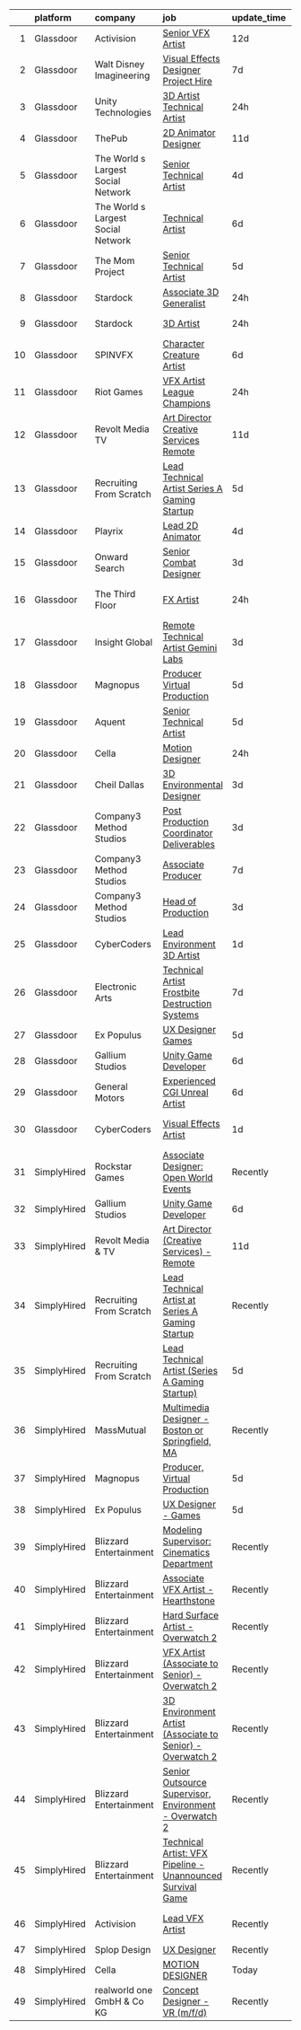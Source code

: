 

|    | platform    | company                            | job                                                                                                                                                                                                                                                                                                                                                                                                                                                                                                                                                                                                                                                                                                                                                                                                                                                                                                                                                                                                                                                                                                                                                                                                                                                                                                                                                                                                      | update_time   | location                   |
|---:|:------------|:-----------------------------------|:---------------------------------------------------------------------------------------------------------------------------------------------------------------------------------------------------------------------------------------------------------------------------------------------------------------------------------------------------------------------------------------------------------------------------------------------------------------------------------------------------------------------------------------------------------------------------------------------------------------------------------------------------------------------------------------------------------------------------------------------------------------------------------------------------------------------------------------------------------------------------------------------------------------------------------------------------------------------------------------------------------------------------------------------------------------------------------------------------------------------------------------------------------------------------------------------------------------------------------------------------------------------------------------------------------------------------------------------------------------------------------------------------------|:--------------|:---------------------------|
|  1 | Glassdoor   | Activision                         | [Senior VFX Artist](https://www.glassdoor.com/partner/jobListing.htm?pos=129&ao=1136043&s=58&guid=000001837dd82f748ca9ef957b3c8a78&src=GD_JOB_AD&t=SR&vt=w&cs=1_1c804e62&cb=1664263663824&jobListingId=1008139485844&jrtk=3-0-1gdutgbsrjrrj801-1gdutgbtchaq3800-1aa7a9cdaa71a2d9-)                                                                                                                                                                                                                                                                                                                                                                                                                                                                                                                                                                                                                                                                                                                                                                                                                                                                                                                                                                                                                                                                                                                       | 12d           | Novato, CA                 |
|  2 | Glassdoor   | Walt Disney Imagineering           | [Visual Effects Designer  Project Hire](https://www.glassdoor.com/partner/jobListing.htm?pos=102&ao=1110586&s=58&guid=000001837dd82f748ca9ef957b3c8a78&src=GD_JOB_AD&t=SR&vt=w&cs=1_7e2a10f3&cb=1664263663816&jobListingId=1008149797574&cpc=3DB599BF2F4828F0&jrtk=3-0-1gdutgbsrjrrj801-1gdutgbtchaq3800-08734edc98213cb1--6NYlbfkN0DAFTyt7pbDCC2JPO79CSdi1dIb81yjczP5qsKcZIxgiYm3-7g-689UDqHItQTwke_1iYTX3ZIPK_p2U2SmgmUPBBM1sa_qXvgZ_RYurdh-p181xA1JoYNLkPfGMQHG5B88g_mdJRiIFx_NMvbfZ-lZTnWrzYvFT_WOEZ3HB8NRDC5zHmGp1fo7OoO7tieESzxYtGEiGJY_LKtK9gkUh2WIkVb9aK7OuRTkQG-zQ-c3bvJNAiJk1aFuEgdlHyg3nFcE8gJu1-UP6wjI-cKSTcjvdEK-_Zv1Gqv90j8fKKnvwVz5eHJSRw2CtnwITB9sE9PFZtJs8I1yXBK_iyPKNn6Do_eIP7dvCtHNZx7HFDa6wZQKMRBIlJh4TfmzEmYsqFJ8KEJwwOQGxKUb5qqPCAUQjiPeXJQ2u03AkLUpKBN4108--6BGPQl-GQYXKQajOps%3D)                                                                                                                                                                                                                                                                                                                                                                                                                                                                                                                                                                                                | 7d            | Glendale, CA               |
|  3 | Glassdoor   | Unity Technologies                 | [3D Artist   Technical Artist](https://www.glassdoor.com/partner/jobListing.htm?pos=116&ao=1136043&s=58&guid=000001837dd82f748ca9ef957b3c8a78&src=GD_JOB_AD&t=SR&vt=w&cs=1_388ee6bd&cb=1664263663820&jobListingId=1008162283503&jrtk=3-0-1gdutgbsrjrrj801-1gdutgbtchaq3800-27622b5c3f5a58ad-)                                                                                                                                                                                                                                                                                                                                                                                                                                                                                                                                                                                                                                                                                                                                                                                                                                                                                                                                                                                                                                                                                                            | 24h           | Austin, TX                 |
|  4 | Glassdoor   | ThePub                             | [2D Animator   Designer](https://www.glassdoor.com/partner/jobListing.htm?pos=113&ao=1136043&s=58&guid=000001837dd82f748ca9ef957b3c8a78&src=GD_JOB_AD&t=SR&vt=w&ea=1&cs=1_bf8a2250&cb=1664263663819&jobListingId=1008143841448&jrtk=3-0-1gdutgbsrjrrj801-1gdutgbtchaq3800-478725d2c58d3591-)                                                                                                                                                                                                                                                                                                                                                                                                                                                                                                                                                                                                                                                                                                                                                                                                                                                                                                                                                                                                                                                                                                             | 11d           | Chicago, IL                |
|  5 | Glassdoor   | The World s Largest Social Network | [Senior Technical Artist](https://www.glassdoor.com/partner/jobListing.htm?pos=106&ao=1110586&s=58&guid=000001837dd82f748ca9ef957b3c8a78&src=GD_JOB_AD&t=SR&vt=w&ea=1&cs=1_41112317&cb=1664263663818&jobListingId=1008156567880&cpc=48B9F4758953335C&jrtk=3-0-1gdutgbsrjrrj801-1gdutgbtchaq3800-8a98ace1b10be4ee--6NYlbfkN0DSgjPPcnEdvoK3uuxfISLALE6pB1FR7YSHOr_tSg5_QGIhoz_2VqUepdcKLBLI_zQzTQBxFnNwLgYr54182ayk27VR9mGs31WGf8oLUq3IQ3WRzRkMbqPtK6oOaz54b3_OAZeqq0FVZMF2RYcuzjjIoIcXiPv67xjlRGeD6YbJyLJUG_F2oE5R1pF9fc0K89mFNcux6QUFa4nqFHWs1JLC7fsGSvA4swYdcasm43mHKnQ0S62yztV_kBOAuaD6cwqo_yxilvQTtd4MriRW3SjTsiqtWsdk7KUsewekAQqoVu0a40uA-4_MZ4nfvzwTCWZhMshBdtD0XkvG4r69RU82JExPunE_N6c-Q1LkZsAwz_rk-1T-upFqNOyc7WGjNBz7lvyD_TS670xKdp938goeGabpCYzRMg096Sh6OFMsfrw2miG7OGQU5pHAX8w2GXHd4sqCcJD3QimLlvN9hOdRM5sOyLhXZLouqwpttO5Zf-FMT5igyyNB0mgcRUMxCJTG6jNHMojNx-srR2XOjSg31RVFW21LaNldZS63niGsk4WvJhtHwh45EPyVQm7XiPe8HfJi4hXyUHz_EUyyVTHOuy7bAFJMRXk%3D)                                                                                                                                                                                                                                                                                                                                                                                                                                         | 4d            | Sausalito, CA              |
|  6 | Glassdoor   | The World s Largest Social Network | [Technical Artist](https://www.glassdoor.com/partner/jobListing.htm?pos=105&ao=1110586&s=58&guid=000001837dd82f748ca9ef957b3c8a78&src=GD_JOB_AD&t=SR&vt=w&ea=1&cs=1_8d1d6adc&cb=1664263663817&jobListingId=1008152609464&cpc=155EB9D5185558AF&jrtk=3-0-1gdutgbsrjrrj801-1gdutgbtchaq3800-0a7c68b1deb61928--6NYlbfkN0DSgjPPcnEdvoK3uuxfISLALE6pB1FR7YSHOr_tSg5_QGIhoz_2VqUepdcKLBLI_zTYRTCT7JhMtrIfH8kvZPcIFsGfmLCjuTuviFxAO2jHsx1BeSAU3-pfavuUtpTGx8wZi6T8XZ70PNm-mxKx2l9_WNbcAUL8jOxk0zRYhOgVaettmZYwJo7unm0sP4W-Hpkco8cPmXtGuqPbORunBZ5z760DSZ4MwbeygceBob7ezFqBlo9ctPN3wTiUoJcRDczhUd7vyUV9tRz3q_ySec1_HPRO6Z62l_tkuHzEDs9Kggoz1_QlSY_k32WT0PF7Z1Br_OJU8mKSvsqV3erWE2SVcUL2AqVffCbRyyydPqx4_OUYqKUQaik2AHZoZTWFA3n_9x3xiwflgrJ4huLlEls6DuNQJG6S7V2axehf7Avh5I65A_drUoTqFZngiXdmpsjQ3sBgBFYHcNTv_v8cDND-QjEvQJC4ody75YkjCiFAhXlo1nKnzaHCcRAum48l9TifwJa_DhKWHBH6KPyFvW1HVEqYm3HMMg3k9pFMx4I0iKufNFoPPz3Py3IUO0iGDpWVdLdpL1e66CCgqVOK91L8Wnq-HBYrctY%3D)                                                                                                                                                                                                                                                                                                                                                                                                                                                | 6d            | New York, NY               |
|  7 | Glassdoor   | The Mom Project                    | [Senior Technical Artist](https://www.glassdoor.com/partner/jobListing.htm?pos=104&ao=1110586&s=58&guid=000001837dd82f748ca9ef957b3c8a78&src=GD_JOB_AD&t=SR&vt=w&cs=1_80cc7f7b&cb=1664263663817&jobListingId=1008154030855&cpc=01657B10174A43CF&jrtk=3-0-1gdutgbsrjrrj801-1gdutgbtchaq3800-8aae4f73b9551638--6NYlbfkN0BDp_epf89aHDQhKpPegNJQ_ldQpEFZQsM9OcONMGxWx6pU56EKHF58QjVdAUvn2gVk3qe3SlnghPyLAat3KOYlrLy0I2AR977gRPaN0RP08Ty9kMnw7ZhTsH11o93Q6E0InB6ICXPjdb-aqIeQDPOUC6Xb4EiGzQnTCX0cU42iyt08TsshtfRlUDeaNrQWdk8vKC-0UOqlNEi2zeHUMrB5DSmVIIV10MEhGhyg-ecnNV3UZcovdEJm2NmPC1yjMCbIRRAYOkaeDdnkxaUB-mI9-StxukHCaQnnhbh4wUX4_d2w0THegMsRYgdJlfRxicPZECt3lzwPNZYJKpX64z-jXyjYkCkFlvFtG21ZI7evI5d-6uB1H2aGIrxYVvU8fxYdDKAfObT4B19URXChqsu-ne53KDcSEqFosSBu2gTbLxcTIngzKqIR7paEZ-ESa3nOOMH9Jg0XwHpiqibBdFJKFwlm-nHSmq-V5sUUnbfaWZSCYvW3ZGGx6z4rN0T8FF2J3edi7co21bhS4ms-P1gciGHuPcLedPvXxDnvsEPSpEGzyAML02T3xqnG16lF_RJR0bMXXCRc9WN46s2G7nVo)                                                                                                                                                                                                                                                                                                                                                                                                                                                            | 5d            | Sausalito, CA              |
|  8 | Glassdoor   | Stardock                           | [Associate 3D Generalist](https://www.glassdoor.com/partner/jobListing.htm?pos=126&ao=1136043&s=58&guid=000001837dd82f748ca9ef957b3c8a78&src=GD_JOB_AD&t=SR&vt=w&ea=1&cs=1_8ec78780&cb=1664263663823&jobListingId=1008164168114&jrtk=3-0-1gdutgbsrjrrj801-1gdutgbtchaq3800-ebb0d5b82c5ae4be-)                                                                                                                                                                                                                                                                                                                                                                                                                                                                                                                                                                                                                                                                                                                                                                                                                                                                                                                                                                                                                                                                                                            | 24h           | Plymouth, MI               |
|  9 | Glassdoor   | Stardock                           | [3D Artist](https://www.glassdoor.com/partner/jobListing.htm?pos=123&ao=1136043&s=58&guid=000001837dd82f748ca9ef957b3c8a78&src=GD_JOB_AD&t=SR&vt=w&ea=1&cs=1_9a75434b&cb=1664263663821&jobListingId=1008164168109&jrtk=3-0-1gdutgbsrjrrj801-1gdutgbtchaq3800-268ab53375252d01-)                                                                                                                                                                                                                                                                                                                                                                                                                                                                                                                                                                                                                                                                                                                                                                                                                                                                                                                                                                                                                                                                                                                          | 24h           | Plymouth, MI               |
| 10 | Glassdoor   | SPINVFX                            | [Character Creature Artist](https://www.glassdoor.com/partner/jobListing.htm?pos=124&ao=1136043&s=58&guid=000001837dd82f748ca9ef957b3c8a78&src=GD_JOB_AD&t=SR&vt=w&ea=1&cs=1_59ab1397&cb=1664263663821&jobListingId=1008151307849&jrtk=3-0-1gdutgbsrjrrj801-1gdutgbtchaq3800-e15538e1fe6f2527-)                                                                                                                                                                                                                                                                                                                                                                                                                                                                                                                                                                                                                                                                                                                                                                                                                                                                                                                                                                                                                                                                                                          | 6d            | Atlanta, GA                |
| 11 | Glassdoor   | Riot Games                         | [VFX Artist   League  Champions](https://www.glassdoor.com/partner/jobListing.htm?pos=120&ao=1136043&s=58&guid=000001837dd82f748ca9ef957b3c8a78&src=GD_JOB_AD&t=SR&vt=w&ea=1&cs=1_39aa2860&cb=1664263663820&jobListingId=1008164057372&jrtk=3-0-1gdutgbsrjrrj801-1gdutgbtchaq3800-46a44d1732f1897e-)                                                                                                                                                                                                                                                                                                                                                                                                                                                                                                                                                                                                                                                                                                                                                                                                                                                                                                                                                                                                                                                                                                     | 24h           | Los Angeles, CA            |
| 12 | Glassdoor   | Revolt Media   TV                  | [Art Director  Creative Services    Remote](https://www.glassdoor.com/partner/jobListing.htm?pos=125&ao=1136043&s=58&guid=000001837dd82f748ca9ef957b3c8a78&src=GD_JOB_AD&t=SR&vt=w&ea=1&cs=1_9020a8ae&cb=1664263663821&jobListingId=1008143285487&jrtk=3-0-1gdutgbsrjrrj801-1gdutgbtchaq3800-3569d11525b8b524-)                                                                                                                                                                                                                                                                                                                                                                                                                                                                                                                                                                                                                                                                                                                                                                                                                                                                                                                                                                                                                                                                                          | 11d           | Los Angeles, CA            |
| 13 | Glassdoor   | Recruiting From Scratch            | [Lead Technical Artist  Series A Gaming Startup ](https://www.glassdoor.com/partner/jobListing.htm?pos=121&ao=1136043&s=58&guid=000001837dd82f748ca9ef957b3c8a78&src=GD_JOB_AD&t=SR&vt=w&ea=1&cs=1_539d040f&cb=1664263663820&jobListingId=1008154740207&jrtk=3-0-1gdutgbsrjrrj801-1gdutgbtchaq3800-5448cc619a8e9442-)                                                                                                                                                                                                                                                                                                                                                                                                                                                                                                                                                                                                                                                                                                                                                                                                                                                                                                                                                                                                                                                                                    | 5d            | Milwaukee, WI              |
| 14 | Glassdoor   | Playrix                            | [Lead 2D Animator](https://www.glassdoor.com/partner/jobListing.htm?pos=118&ao=1136043&s=58&guid=000001837dd82f748ca9ef957b3c8a78&src=GD_JOB_AD&t=SR&vt=w&cs=1_dfbda262&cb=1664263663820&jobListingId=1008155987140&jrtk=3-0-1gdutgbsrjrrj801-1gdutgbtchaq3800-3d22d0ddd09a16c9-)                                                                                                                                                                                                                                                                                                                                                                                                                                                                                                                                                                                                                                                                                                                                                                                                                                                                                                                                                                                                                                                                                                                        | 4d            | Remote                     |
| 15 | Glassdoor   | Onward Search                      | [Senior Combat Designer](https://www.glassdoor.com/partner/jobListing.htm?pos=103&ao=1110586&s=58&guid=000001837dd82f748ca9ef957b3c8a78&src=GD_JOB_AD&t=SR&vt=w&cs=1_c7818712&cb=1664263663817&jobListingId=1008157895761&cpc=6FC5BA77C9A4CD78&jrtk=3-0-1gdutgbsrjrrj801-1gdutgbtchaq3800-45684f1118b53b12--6NYlbfkN0B7YoEZZ2QAGDyEGGmBPAUWSHc1Mt3sMCn9FehKcWA3w0R0aH9tn_iPRcrT6N-MqNQRAKnzqfndb9N0HbUJyMyNZRuvporvmuN0JhQCUEraa3qho7O8vmWkZjiiT7jYxgtkTz1fYFLAkMlwQj0Y0deNjgwfiPa4KrL7iGDzrLaKJfDgPz2h6t-OG2M4s1LDBDN23s80jLvbipk8xcz3KhcBd9RYRcHDWKXLashPcg9uaqjVOZMKzBClhFhkHKRHG0plJ9UgdZ4D_MShpp52LRCdZRVN--ttx35H2mebMPFrLyd5Sp_OccdKyRbqzVUdW5leWPcVDujS4NBnliQ7l8Ou5Hn4YpJK38ZO1Ei9kkqqnXE3hba5-OWWkxVoGUZJL_QocLpq8HFpxdZXY6gCwvMTt15Skuo8ZK-OwNvj6K2WyC-cpSWkznqeSt0riT2p3HIO4ppAZnuARsvlag8xasmMZNrJ_898BsywPjUDkjyz9GoDpC4gol2SiW4No3cl7wdqy-PsQxITDyAjDzYUOk_2FTIqEs6KUtWoqTnPaVK8ha5SfVpaCQr_-ytv6vmVCLmueVlxdD8YK5UROlpbHSEcHi2Tfg_Pn0yV0ezdvSxwbwc6CnEo6qf-ARSy0ytQi28zv8T0NBpf46Iy3YS2Ss2VwnbneUXciWuGdqnv1iBrZfVIbAVbHPramc_oI_aK6da_Ni7oBDoHkcEW8lE1dNzag9IVadNafcxTseP4qSkfX5k92xmDtVnllY4Ag3nXATKpLMD6_VoMZMrsTgKXFrGbGZPXi270TXkdWPo_Ez9FHZsC4VtoLZusGSrpyxQ0acHswnNlgtRa_w9cwNlAfbKexil16KfWofNfZBwmBPfEg2RzOFuWcWYdBQRx5Kk5jjZP0GBWtE1aomy0I0DWgROQbEUHRMqs6V03rMlVjrNjjbWifHVZt3YkhQN1TlQBR9xDttlhMd0_tLU2d5z_J32XW2dkASCAOPmf0IYwiy9Cu1mgdyTlHznj4alhl6aX0IAZxehiSSX6ww%3D%3D) | 3d            | Waltham, MA                |
| 16 | Glassdoor   | The Third Floor                    | [FX Artist](https://www.glassdoor.com/partner/jobListing.htm?pos=119&ao=1136043&s=58&guid=000001837dd82f748ca9ef957b3c8a78&src=GD_JOB_AD&t=SR&vt=w&cs=1_9f1ded59&cb=1664263663820&jobListingId=1008164250946&jrtk=3-0-1gdutgbsrjrrj801-1gdutgbtchaq3800-9bcadc9e18d6cdb3-)                                                                                                                                                                                                                                                                                                                                                                                                                                                                                                                                                                                                                                                                                                                                                                                                                                                                                                                                                                                                                                                                                                                               | 24h           | Los Angeles, CA            |
| 17 | Glassdoor   | Insight Global                     | [Remote Technical Artist  Gemini Labs ](https://www.glassdoor.com/partner/jobListing.htm?pos=108&ao=1110586&s=58&guid=000001837dd82f748ca9ef957b3c8a78&src=GD_JOB_AD&t=SR&vt=w&cs=1_52c67bd1&cb=1664263663818&jobListingId=1008158506654&cpc=AC285F3A3ECA6BB0&jrtk=3-0-1gdutgbsrjrrj801-1gdutgbtchaq3800-bc1fe267607d7472--6NYlbfkN0BKkHZu3wF05EeDimN_p6sYpKCMArvwa95YdH7UpkaBCqc7l59ErwqcyE8VoIfttn7mGzAF9s0MCrVNtFYMZhXgXXvmY45VRUM_p2PEEESHc9tKlhFRV4GJfQHS-UfPKXVKQ1He407fAsyGt21to5VaSOhB4prHNtqlWRMoEuPNZ43Rn5fXkKbGPRrUPlF56xgr2SJWAzKpsdsyzkBDWYBkDybQu2oGjnQYmxUvvezmv5jbasBdiQuD9jVH4CJIKjKyszpsCKUMBliJ4iGe7jTZuwHaNHyg_hk-ebjcKtg6muy1US1s8Pj4i0EM-BFwg_L8hihEumICMjYi6bLqlq1Vj7IxtLGNG8fipn3qWpF4E3szlZCbDmQKVztxh0BZFjlfLuUOoo-qnrjOaLTb8a33GxxQLSlGujIc7l8R__0X098i7NQgHTGIaE6vONN4e4RT4wQVSh7WJ5f0Qf__sHGLuzPEhH0CAhXzBrNTbRigV3016ZL3oR5p)                                                                                                                                                                                                                                                                                                                                                                                                                                                                                                                                              | 3d            | Sausalito, CA              |
| 18 | Glassdoor   | Magnopus                           | [Producer  Virtual Production](https://www.glassdoor.com/partner/jobListing.htm?pos=115&ao=1136043&s=58&guid=000001837dd82f748ca9ef957b3c8a78&src=GD_JOB_AD&t=SR&vt=w&ea=1&cs=1_f95dca59&cb=1664263663820&jobListingId=1008154539182&jrtk=3-0-1gdutgbsrjrrj801-1gdutgbtchaq3800-e664e79d5a35fd73-)                                                                                                                                                                                                                                                                                                                                                                                                                                                                                                                                                                                                                                                                                                                                                                                                                                                                                                                                                                                                                                                                                                       | 5d            | Los Angeles, CA            |
| 19 | Glassdoor   | Aquent                             | [Senior Technical Artist](https://www.glassdoor.com/partner/jobListing.htm?pos=110&ao=1110586&s=58&guid=000001837dd82f748ca9ef957b3c8a78&src=GD_JOB_AD&t=SR&vt=w&cs=1_35326ee3&cb=1664263663819&jobListingId=1008154486844&cpc=8795CF9063CD573D&jrtk=3-0-1gdutgbsrjrrj801-1gdutgbtchaq3800-c371dedfddfc560d--6NYlbfkN0DMrcEu7yrtATojKJA7cEzGQ3FdRGWLh0CZQInL4ECGI9gD0Wolx9R2v-Aex0-GK04aE9jC2UzCN24q9zsWhS9u588-s1EzI7cyfe1t_2ur-aEpXVeQEkL3vur-y7qT8URpPcgE5cQyI2C0-pfdzIUYQRtqI4HwZzD6r8CDlh-Fik_xRJiWNtMP6ew9uvK5EKxw0MldL6Lj-WBr6gaDHR1wpXGQTB-B1z7rOLVpem4pX3QGtozZVSBm0VHQ0JmWMyCp8y8QBwOCfIeKP-4TVXRxxnWFqr_CXV0fAzzXIYWmOyfMM9TXTgkbxrBoL7BX-7mPWOLJqLfmsBN0c1M0Lyze-U4989jyYQMaFJJhquSdu4VxMgni-bDNKYY5L6hVr51_4nTxPKSZ-bIR9E9ybQHe1auKws8whxBt-xrfwWP2GRbqLCl3NhwdIY9HUBZzAockoy2H4AG7Og%3D%3D)                                                                                                                                                                                                                                                                                                                                                                                                                                                                                                                                                                                                | 5d            | Sausalito, CA              |
| 20 | Glassdoor   | Cella                              | [Motion Designer](https://www.glassdoor.com/partner/jobListing.htm?pos=101&ao=1110586&s=58&guid=000001837dd82f748ca9ef957b3c8a78&src=GD_JOB_AD&t=SR&vt=w&cs=1_48d39ca1&cb=1664263663816&jobListingId=1008164051618&cpc=2CAED5C921A5F994&jrtk=3-0-1gdutgbsrjrrj801-1gdutgbtchaq3800-982cb76659494471--6NYlbfkN0ABL5jwqrJX8j4-zsE1pdctockIOMh3bUiDojLxDHSgfvRTXAmNfzZtJl7JrDBs6Ck0dnBNZjbNghtbx4UV3V6JdKyLKQm-h0qCGgQ3awYoLDQc9kcscGkrxJNN9bapgQjTylS4RMjC7dHYtcvSyBYMyYt997eM5OPvPdsDoLJiRiYXRmFRzmqZK2Z4eYdBGO5Lapbxk8IMLdcF47oRns0LFLOncUSurVoagt7TvItiSyOgOicaEFJhEWE8s7j6ZPNJf4Jc6YlRIKkAaj5gQj5OqBFrqTa1tGQ89gARAknubPI0EHqh4P8kPqXbGa1WAn_z0lADIVY-mL2oGAmhWgTZxiyw_PdQ5QqZk8qR_sq49cn60_vfxo2FTB_5NwtfVu0VOb904fkjc5rigL_-fgehzu8suDCyh-VZ0j4TM-SeFr5G5Buj-jha1Iam23LgfKXm0ym2otS2Kjw9KyVxCOBRXsGJQ5hKxmylRx1_STw_Lpl7jamL4ktDtLBKujunaLFBt8ubBg8YPT79YZmtgv56g0JX1Dd4rhPFX4Cimj-Ct1INP-8lReHlAva_u6oUnd_LwP8ieVC_sRlDVrevahZMqiWLBfjnez5chZboaRcHBUIptBn23seJx_KSoDPp3dwUA0pEPkrB6EMLHY7TQCisD54Q0EFxNJAAxEV6l2SpTh9aWsGvfUxxBiM-h2tpAL7zUbj7fgjLiJUIyfY3WccLQNlI7yRBUThtz3AS3wI7XndW_6Nc-LVgNHyGinTUfzk%3D)                                                                                                                                                                                                                                                                                      | 24h           | Los Gatos, CA              |
| 21 | Glassdoor   | Cheil Dallas                       | [3D Environmental Designer](https://www.glassdoor.com/partner/jobListing.htm?pos=112&ao=1136043&s=58&guid=000001837dd82f748ca9ef957b3c8a78&src=GD_JOB_AD&t=SR&vt=w&ea=1&cs=1_9aeca160&cb=1664263663819&jobListingId=1008158069870&jrtk=3-0-1gdutgbsrjrrj801-1gdutgbtchaq3800-0a3bfdb610d178d5-)                                                                                                                                                                                                                                                                                                                                                                                                                                                                                                                                                                                                                                                                                                                                                                                                                                                                                                                                                                                                                                                                                                          | 3d            | Plano, TX                  |
| 22 | Glassdoor   | Company3 Method Studios            | [Post Production Coordinator  Deliverables](https://www.glassdoor.com/partner/jobListing.htm?pos=114&ao=1136043&s=58&guid=000001837dd82f748ca9ef957b3c8a78&src=GD_JOB_AD&t=SR&vt=w&cs=1_cdf5e9f3&cb=1664263663819&jobListingId=1008158934860&jrtk=3-0-1gdutgbsrjrrj801-1gdutgbtchaq3800-3c18738c42f5a2dd-)                                                                                                                                                                                                                                                                                                                                                                                                                                                                                                                                                                                                                                                                                                                                                                                                                                                                                                                                                                                                                                                                                               | 3d            | New York, NY               |
| 23 | Glassdoor   | Company3 Method Studios            | [Associate Producer](https://www.glassdoor.com/partner/jobListing.htm?pos=130&ao=1136043&s=58&guid=000001837dd82f748ca9ef957b3c8a78&src=GD_JOB_AD&t=SR&vt=w&cs=1_3b3efd00&cb=1664263663824&jobListingId=1008149552840&jrtk=3-0-1gdutgbsrjrrj801-1gdutgbtchaq3800-6b882f279caf39a5-)                                                                                                                                                                                                                                                                                                                                                                                                                                                                                                                                                                                                                                                                                                                                                                                                                                                                                                                                                                                                                                                                                                                      | 7d            | Santa Monica, CA           |
| 24 | Glassdoor   | Company3 Method Studios            | [Head of Production](https://www.glassdoor.com/partner/jobListing.htm?pos=122&ao=1136043&s=58&guid=000001837dd82f748ca9ef957b3c8a78&src=GD_JOB_AD&t=SR&vt=w&cs=1_015540b5&cb=1664263663820&jobListingId=1008158934863&jrtk=3-0-1gdutgbsrjrrj801-1gdutgbtchaq3800-22f3c314ed0c6615-)                                                                                                                                                                                                                                                                                                                                                                                                                                                                                                                                                                                                                                                                                                                                                                                                                                                                                                                                                                                                                                                                                                                      | 3d            | Santa Monica, CA           |
| 25 | Glassdoor   | CyberCoders                        | [Lead Environment 3D Artist](https://www.glassdoor.com/partner/jobListing.htm?pos=107&ao=1110586&s=58&guid=000001837dd82f748ca9ef957b3c8a78&src=GD_JOB_AD&t=SR&vt=w&ea=1&cs=1_9cbeec8b&cb=1664263663818&jobListingId=1008160433614&cpc=451933188B21919D&jrtk=3-0-1gdutgbsrjrrj801-1gdutgbtchaq3800-39781018a3a28394--6NYlbfkN0CpFJQzrgRR8WqXWK1qKKEqALWJw739KlKqr2H-MSI4eoBlI4EFrmor2FYZMP3muM1SW9Gmn45sBHiSnXy8D4E_iArBQ4hUUD4a2avbTcWRxz-4NN4aKfTo2zW7EkMpFwq9H4aC0xjqm7c9JqJKKBoPkD79VfCnjelAADviuGHRsr4sfZ9K1ZcjPUx7KqgrWfuuYWhnJlpg_k-yNK9h7CLAwpuYeYo2x77k2wVVhuyKKKUVD0gbTZ38ND6G-fnF2D_htzOFN6Nwg-4_KCwxFrp5xE0LBOX-caI2EOA5bkGzyZHlHzig7cN7xKbUpSmnw4CX_nML_iulaTjOI7o9VIwoC2Uloh4XqLDACfdwq_g-CC-htH1kej7CVQT-VJP04ObxdU0IA__D5EIaScUQ42J2CHU87-_UpCMay0lEuNoeutOc_oytzQXAb6menraSmCZIq-a9RYsUCTfeXxhuFItdAPSpOWrNO_kbY2mI83ZmJNyLZD_ymk0LzYP5A3-RjxBdvq9w0i-RSOAzqw7Txn1ywhpJqCn0nQbmCRkIUClC5poq3hca2kDh8aHZyDdcQ4pDWRrYFEmTUTAetBoQ2uvOX-EOfDZLQj-YWFn5f2mE0N6EH074bc5JC--TgNDQo3TzaOn7usDF_aK6fHeGjKLsN1dZ-Dn5w0I9oA4oIA42ATXBW6ZK-fVLU-2KkxRsy1N190winNeTh0dMl5CHu0AK-N0kyEci493PnVOhWRgvFolfToZc0rFmeQUZAMPlHUn0T4y8sAcCoXK-Lc8zISJWUKgBnsjihWdU23zWf-lAOgAJpEL2VlbsbzYPTsRZSVIdu24wwKUsWUBVxJcwGadRF2nyg6Jj2gqPCPRA6d-azU4kP0rATqd57EtST3GrR6egqeQCAucuTZTSZXbpuTMFrpmhNJEiqPEOQOxberwS2EGisFAMm_nxD_KhCfI0H4KvR8ej0qnteDPHygoSBmt8omncl8ly7rxfu4mtSC9ojA%3D%3D)                        | 1d            | Eugene, OR                 |
| 26 | Glassdoor   | Electronic Arts                    | [Technical Artist   Frostbite Destruction Systems](https://www.glassdoor.com/partner/jobListing.htm?pos=128&ao=1136043&s=58&guid=000001837dd82f748ca9ef957b3c8a78&src=GD_JOB_AD&t=SR&vt=w&cs=1_257f0032&cb=1664263663824&jobListingId=1008148901713&jrtk=3-0-1gdutgbsrjrrj801-1gdutgbtchaq3800-09431d3bbf5d43bd-)                                                                                                                                                                                                                                                                                                                                                                                                                                                                                                                                                                                                                                                                                                                                                                                                                                                                                                                                                                                                                                                                                        | 7d            | Seattle, WA                |
| 27 | Glassdoor   | Ex Populus                         | [UX Designer   Games](https://www.glassdoor.com/partner/jobListing.htm?pos=111&ao=1136043&s=58&guid=000001837dd82f748ca9ef957b3c8a78&src=GD_JOB_AD&t=SR&vt=w&ea=1&cs=1_79f5cb8c&cb=1664263663819&jobListingId=1008155438706&jrtk=3-0-1gdutgbsrjrrj801-1gdutgbtchaq3800-af5ef265bd9e2bd7-)                                                                                                                                                                                                                                                                                                                                                                                                                                                                                                                                                                                                                                                                                                                                                                                                                                                                                                                                                                                                                                                                                                                | 5d            | Remote                     |
| 28 | Glassdoor   | Gallium Studios                    | [Unity Game Developer](https://www.glassdoor.com/partner/jobListing.htm?pos=117&ao=1136043&s=58&guid=000001837dd82f748ca9ef957b3c8a78&src=GD_JOB_AD&t=SR&vt=w&cs=1_3cf1982f&cb=1664263663820&jobListingId=1008150687011&jrtk=3-0-1gdutgbsrjrrj801-1gdutgbtchaq3800-c88d89332377ea02-)                                                                                                                                                                                                                                                                                                                                                                                                                                                                                                                                                                                                                                                                                                                                                                                                                                                                                                                                                                                                                                                                                                                    | 6d            | Remote                     |
| 29 | Glassdoor   | General Motors                     | [Experienced CGI Unreal Artist](https://www.glassdoor.com/partner/jobListing.htm?pos=127&ao=1136043&s=58&guid=000001837dd82f748ca9ef957b3c8a78&src=GD_JOB_AD&t=SR&vt=w&cs=1_cb95a449&cb=1664263663823&jobListingId=1008151660823&jrtk=3-0-1gdutgbsrjrrj801-1gdutgbtchaq3800-5f85d99c2b1533e7-)                                                                                                                                                                                                                                                                                                                                                                                                                                                                                                                                                                                                                                                                                                                                                                                                                                                                                                                                                                                                                                                                                                           | 6d            | Warren, MI                 |
| 30 | Glassdoor   | CyberCoders                        | [Visual Effects Artist](https://www.glassdoor.com/partner/jobListing.htm?pos=109&ao=1110586&s=58&guid=000001837dd82f748ca9ef957b3c8a78&src=GD_JOB_AD&t=SR&vt=w&ea=1&cs=1_c990f6fc&cb=1664263663819&jobListingId=1008160433923&cpc=451933188B21919D&jrtk=3-0-1gdutgbsrjrrj801-1gdutgbtchaq3800-e279fd1c223f7676--6NYlbfkN0CpFJQzrgRR8WqXWK1qKKEqALWJw739KlKqr2H-MSI4eoBlI4EFrmor2FYZMP3muM1SW9Gmn45sBL2Bj8LOknqD3bWdo5-smw_HAwruCeE0erg20S8OK-59Z_7PjAppRUQhHef9lEvl_oJyKNucshZVtH1_vF_y-HaeVzhGJ4h5ztNven8L_kfskS7uydzjlwozk71bgxM9ACsrYwWJCuu1y_YYaGkOwBz-_ZDS_yzSBnlHv32sC0Dy2jZN0v-Lbips0UYJv_1h-16CnUCw9DWXErve93G5JailxmTFCRfFMtd8yjy_MpuLt4ePmU1LePXsBvVHqB7btmZ49DYXQN6T2URX6K4BhyCe-NN0Po7u2Imqcl0GngOYpndDnzdTGdK9G6pj1qd1oCobYVG-4NM2t6S0QGsKa7gmsgCpOGiE-FyGRwEJn2giS9EVj5t6cJFuFsxIgCk4ITkM63l6h7S70wWqTFeto2PI8uEHmezqNmmfyAgafnZVwhKCOnFIhHZfAqmps_vwV4zfLqnzk30kame2GqKP18PoMAHf8I7OsE2fCHOf-1RSMdnp_ZeGdIY0Wq8k5Ec62k53-F1NXCwG3fyRgd6bmw2Nbi49OxtLcrp64lSKd-QVFiKJkrnf05slNZ_-ohVvDsL17cHc79BRlvF8MeeEhjKyBirR__ZMK6mDaGDa61x89YkQoPyPucrlxXhyO9EwF9Bti-70dyfDNT-c4bB449Fg9zwr1ow0nBw4V6SimIrP3YRyhJpE49Tc0lddzVc1CYyloUBA6gZgqjC8XXqic5Mjmlnp-GS33ESw1Ks2RwMSZPRq805NxObgiZYLelzT-JSYisuMY4Dy4Ty3WxGNnkfxpLbA17gsUfcbcBNSC8wm6mry7tL4wNLtCi7O4TQjmCRugsEi1rh2AfPr6KOpBn3LrMTGyXQPvFX9TUkG4-gLPdHaOPGGVMA36YAyAh4n_Ri6e9f-aUSgtaGre3toReWgpAr7JQhFlw%3D%3D)                             | 1d            | Los Angeles, CA            |
| 31 | SimplyHired | Rockstar Games                     | [Associate Designer: Open World Events](https://www.simplyhired.com/job/vdV8vlT3gviLv2JCIKjxS72bf-KmVFeMRA0oYSRtEaTI4YyrugfY7Q?q=vfx+designer)                                                                                                                                                                                                                                                                                                                                                                                                                                                                                                                                                                                                                                                                                                                                                                                                                                                                                                                                                                                                                                                                                                                                                                                                                                                           | Recently      | Carlsbad, CA               |
| 32 | SimplyHired | Gallium Studios                    | [Unity Game Developer](https://www.simplyhired.com/job/XTc3xzAM0S6mk_6sJz5r8GyKaH4Q5BIrCfUAShXBWDWYs1QosvJqjA?q=vfx+designer)                                                                                                                                                                                                                                                                                                                                                                                                                                                                                                                                                                                                                                                                                                                                                                                                                                                                                                                                                                                                                                                                                                                                                                                                                                                                            | 6d            | Remote                     |
| 33 | SimplyHired | Revolt Media & TV                  | [Art Director (Creative Services) - Remote](https://www.simplyhired.com/job/aMcNb_OqnGTqmXR8nKu1HT6Ero0G7YGkyvgdO83xAgVhrQCJGeGhTQ?q=vfx+designer)                                                                                                                                                                                                                                                                                                                                                                                                                                                                                                                                                                                                                                                                                                                                                                                                                                                                                                                                                                                                                                                                                                                                                                                                                                                       | 11d           | United States +1 location  |
| 34 | SimplyHired | Recruiting From Scratch            | [Lead Technical Artist at Series A Gaming Startup](https://www.simplyhired.com/job/uvuIwwlI4WRnMT6xgke0VrAppWnxn00fqavCx9PrsdPxY8ndqibJ1g?q=vfx+designer)                                                                                                                                                                                                                                                                                                                                                                                                                                                                                                                                                                                                                                                                                                                                                                                                                                                                                                                                                                                                                                                                                                                                                                                                                                                | Recently      | Durham, NC +126 locations  |
| 35 | SimplyHired | Recruiting From Scratch            | [Lead Technical Artist (Series A Gaming Startup)](https://www.simplyhired.com/job/n1iDXB_fzL6g2-nPgNUgsiEyVEpoQJPi31RwuPqNU_hEl_eoSW1qog?q=vfx+designer)                                                                                                                                                                                                                                                                                                                                                                                                                                                                                                                                                                                                                                                                                                                                                                                                                                                                                                                                                                                                                                                                                                                                                                                                                                                 | 5d            | Waltham, MA +126 locations |
| 36 | SimplyHired | MassMutual                         | [Multimedia Designer - Boston or Springfield, MA](https://www.simplyhired.com/job/CcrU9vrSkGHbpIUYgeeXblyTDRVIr4YTMiVQ_qAhle0d3zCaETwMXg?q=vfx+designer)                                                                                                                                                                                                                                                                                                                                                                                                                                                                                                                                                                                                                                                                                                                                                                                                                                                                                                                                                                                                                                                                                                                                                                                                                                                 | Recently      | Springfield, MA            |
| 37 | SimplyHired | Magnopus                           | [Producer, Virtual Production](https://www.simplyhired.com/job/JQcHBGylSAEKKox6iB1ICrkf3BZEX5S4kP8Yng_VhC-bru1OjPSVMg?q=vfx+designer)                                                                                                                                                                                                                                                                                                                                                                                                                                                                                                                                                                                                                                                                                                                                                                                                                                                                                                                                                                                                                                                                                                                                                                                                                                                                    | 5d            | Los Angeles, CA            |
| 38 | SimplyHired | Ex Populus                         | [UX Designer - Games](https://www.simplyhired.com/job/uV2CGJ_yRPCTrOr8w6-wyR6MnmE7cjxRuTkSXGIV1qv07AkaNDr7nw?q=vfx+designer)                                                                                                                                                                                                                                                                                                                                                                                                                                                                                                                                                                                                                                                                                                                                                                                                                                                                                                                                                                                                                                                                                                                                                                                                                                                                             | 5d            | Remote                     |
| 39 | SimplyHired | Blizzard Entertainment             | [Modeling Supervisor: Cinematics Department](https://www.simplyhired.com/job/sfOILQZbFHZAxPz0pkkKCSovSg0CltzY_szoR-1XJaWYjVih18s4VQ?q=vfx+designer)                                                                                                                                                                                                                                                                                                                                                                                                                                                                                                                                                                                                                                                                                                                                                                                                                                                                                                                                                                                                                                                                                                                                                                                                                                                      | Recently      | Irvine, CA                 |
| 40 | SimplyHired | Blizzard Entertainment             | [Associate VFX Artist - Hearthstone](https://www.simplyhired.com/job/npzx9Srzh2nXb282llyE7B1XTbu3nGO2QQfd8rYbVSIH0uXj-hjJhQ?q=vfx+designer)                                                                                                                                                                                                                                                                                                                                                                                                                                                                                                                                                                                                                                                                                                                                                                                                                                                                                                                                                                                                                                                                                                                                                                                                                                                              | Recently      | Irvine, CA                 |
| 41 | SimplyHired | Blizzard Entertainment             | [Hard Surface Artist - Overwatch 2](https://www.simplyhired.com/job/6UbuxcizWm0FGl0VWvCtYyHq-2-jjcWZ_YsxRvD4XaS9M8_zOx_FMA?q=vfx+designer)                                                                                                                                                                                                                                                                                                                                                                                                                                                                                                                                                                                                                                                                                                                                                                                                                                                                                                                                                                                                                                                                                                                                                                                                                                                               | Recently      | Irvine, CA                 |
| 42 | SimplyHired | Blizzard Entertainment             | [VFX Artist (Associate to Senior) - Overwatch 2](https://www.simplyhired.com/job/2d70J5UkkZ2YmvlvJfcaEqf0vVFEZwLt57euRMmQlk3Afx_2Q_gYzw?q=vfx+designer)                                                                                                                                                                                                                                                                                                                                                                                                                                                                                                                                                                                                                                                                                                                                                                                                                                                                                                                                                                                                                                                                                                                                                                                                                                                  | Recently      | Irvine, CA                 |
| 43 | SimplyHired | Blizzard Entertainment             | [3D Environment Artist (Associate to Senior) - Overwatch 2](https://www.simplyhired.com/job/pw88DtF0EULjjFMy83MMr_Hg0HBZII6DCgYGL9C12joglMD-Z-Xwnw?q=vfx+designer)                                                                                                                                                                                                                                                                                                                                                                                                                                                                                                                                                                                                                                                                                                                                                                                                                                                                                                                                                                                                                                                                                                                                                                                                                                       | Recently      | Irvine, CA                 |
| 44 | SimplyHired | Blizzard Entertainment             | [Senior Outsource Supervisor, Environment - Overwatch 2](https://www.simplyhired.com/job/baWn5MyjJmuExvuiW6_ujSXeF21UCTDq9SifGL1Q_-8FqwNJPF_SQQ?q=vfx+designer)                                                                                                                                                                                                                                                                                                                                                                                                                                                                                                                                                                                                                                                                                                                                                                                                                                                                                                                                                                                                                                                                                                                                                                                                                                          | Recently      | Irvine, CA                 |
| 45 | SimplyHired | Blizzard Entertainment             | [Technical Artist: VFX Pipeline - Unannounced Survival Game](https://www.simplyhired.com/job/LjBYXeLA-0AxbmaC_Dh8JjcU3tj0mP9A7-gFBd5X7Pw0qOUAh1F8tg?q=vfx+designer)                                                                                                                                                                                                                                                                                                                                                                                                                                                                                                                                                                                                                                                                                                                                                                                                                                                                                                                                                                                                                                                                                                                                                                                                                                      | Recently      | Irvine, CA                 |
| 46 | SimplyHired | Activision                         | [Lead VFX Artist](https://www.simplyhired.com/job/skG9lF8-lNblYoscV_4ZkShrtKrP6Wjg7CtMgNvznLa_luoDQ-mzww?q=vfx+designer)                                                                                                                                                                                                                                                                                                                                                                                                                                                                                                                                                                                                                                                                                                                                                                                                                                                                                                                                                                                                                                                                                                                                                                                                                                                                                 | Recently      | Santa Monica, CA           |
| 47 | SimplyHired | Splop Design                       | [UX Designer](https://www.simplyhired.com/job/1QHEzY9K1JXcQD1-GL3_WWJcrMmo04UHCFVW21Nf2GCPgE1NLGUROQ?q=vfx+designer)                                                                                                                                                                                                                                                                                                                                                                                                                                                                                                                                                                                                                                                                                                                                                                                                                                                                                                                                                                                                                                                                                                                                                                                                                                                                                     | Recently      | Remote                     |
| 48 | SimplyHired | Cella                              | [MOTION DESIGNER](https://www.simplyhired.com/job/rk2g3nbaIY1wqwFv9qkA2CnxwnFwKoGrkZ73ITKrtAvQzSBYsLymNQ?q=vfx+designer)                                                                                                                                                                                                                                                                                                                                                                                                                                                                                                                                                                                                                                                                                                                                                                                                                                                                                                                                                                                                                                                                                                                                                                                                                                                                                 | Today         | Los Gatos, CA              |
| 49 | SimplyHired | realworld one GmbH & Co KG         | [Concept Designer - VR (m/f/d)](https://www.simplyhired.com/job/9M9B0HjzlxbnEWwSs63j38J2jv4QAGwRz17kgQnuQPJjtHPVVTunxA?q=vfx+designer)                                                                                                                                                                                                                                                                                                                                                                                                                                                                                                                                                                                                                                                                                                                                                                                                                                                                                                                                                                                                                                                                                                                                                                                                                                                                   | Recently      | Remote                     |